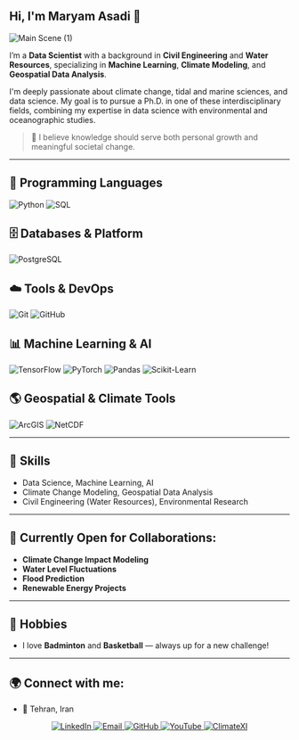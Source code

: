 ## Hi, I'm Maryam Asadi 👋
![Main Scene (1)](https://github.com/user-attachments/assets/09d58cd8-66e7-4787-9d96-638e6ad70524)

I’m a **Data Scientist** with a background in **Civil Engineering** and **Water Resources**, specializing in **Machine Learning**, **Climate Modeling**, and **Geospatial Data Analysis**.

I'm deeply passionate about climate change, tidal and marine sciences, and data science. My goal is to pursue a Ph.D. in one of these interdisciplinary fields, combining my expertise in data science with environmental and oceanographic studies.

> 💬 I believe knowledge should serve both personal growth and meaningful societal change.

---

## 🧠 Programming Languages  
![Python](https://img.shields.io/badge/-Python-3776AB?style=for-the-badge&logo=python&logoColor=white)
![SQL](https://img.shields.io/badge/-SQL-4479A1?style=for-the-badge&logo=postgresql&logoColor=white)

## 🗄️ Databases & Platform  
![PostgreSQL](https://img.shields.io/badge/-PostgreSQL-336791?style=for-the-badge&logo=postgresql&logoColor=white)

## ☁️ Tools & DevOps  
![Git](https://img.shields.io/badge/-Git-F05032?style=for-the-badge&logo=git&logoColor=white)
![GitHub](https://img.shields.io/badge/-GitHub-181717?style=for-the-badge&logo=github&logoColor=white)

## 📊 Machine Learning & AI  
![TensorFlow](https://img.shields.io/badge/-TensorFlow-FF6F00?style=for-the-badge&logo=tensorflow&logoColor=white)
![PyTorch](https://img.shields.io/badge/-PyTorch-EE4C2C?style=for-the-badge&logo=pytorch&logoColor=white)
![Pandas](https://img.shields.io/badge/-Pandas-150458?style=for-the-badge&logo=pandas&logoColor=white)
![Scikit-Learn](https://img.shields.io/badge/-Scikit--Learn-F7931E?style=for-the-badge&logo=scikit-learn&logoColor=white)

## 🌎 Geospatial & Climate Tools  
![ArcGIS](https://img.shields.io/badge/-ArcGIS-4479A1?style=for-the-badge)
![NetCDF](https://img.shields.io/badge/-NetCDF-0099CC?style=for-the-badge)

---

## 🔧 Skills
- Data Science, Machine Learning, AI
- Climate Change Modeling, Geospatial Data Analysis
- Civil Engineering (Water Resources), Environmental Research

---

## 🎯 Currently Open for Collaborations:
- **Climate Change Impact Modeling**
- **Water Level Fluctuations**
- **Flood Prediction**
- **Renewable Energy Projects**

---

## 🏸 Hobbies
- I love **Badminton** and **Basketball** — always up for a new challenge!

---

## 🌍 Connect with me:
- 📍 Tehran, Iran

<p align="center">
  <a href="https://www.linkedin.com/in/maryam-asadii" target="_blank">
    <img alt="LinkedIn" src="https://img.shields.io/badge/LinkedIn-blue?style=for-the-badge&logo=linkedin&logoColor=white"/>
  </a>
  <a href="mailto:mym.kntu.ac@gmail.com" target="_blank">
    <img alt="Email" src="https://img.shields.io/badge/Email-D44638?style=for-the-badge&logo=gmail&logoColor=white"/>
  </a>
  <a href="https://github.com/maryasad" target="_blank">
    <img alt="GitHub" src="https://img.shields.io/badge/GitHub-000?style=for-the-badge&logo=github&logoColor=white"/>
  </a>
  <a href="https://www.youtube.com/@maryamasadiiiii" target="_blank">
    <img alt="YouTube" src="https://img.shields.io/badge/YouTube-FF0000?style=for-the-badge&logo=youtube&logoColor=white"/>
  </a>
  <a href="https://climatexi.com/Maryam_asadi" target="_blank">
    <img alt="ClimateXI" src="https://img.shields.io/badge/ClimateXI-00b894?style=for-the-badge&logo=leaf&logoColor=white"/>
  </a>
</p>



